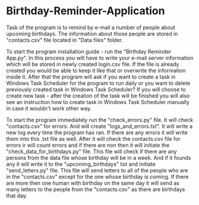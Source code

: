 # Birthday-Reminder-Application

Task of the program is to remind by e-mail a number of people about upcoming birthdays. The information about those people are stored in "contacts.csv" file located in "Data files" folder. 

To start the program installation guide - run the "Birthday Reminder App.py". In this process you will have to write your e-mail server information which will be stored in newly created login.csv file. If the file is already created you would be able to keep it like that or overwrite the information inside it. After that the program will ask if you want to create a task in Windows Task Scheduler for the program to run daily or you want to delete previously created task in Windows Task Scheduler? If you will choose to create new task - after the creation of the task will be finished you will also see an instruction how to create task in Windows Task Scheduler manually in case it wouldn't work other way. 

To start the program immediately run the "check_errors.py" file. It will check "contacts.csv" for errors. And will create "logs_and_errors.txt". It will write a new log every time the program has ran. If there are any errors it will write them into this .txt file as well. After it will check the contacts.csv file for errors ir will count errors and if there are non then it will initiate the "check_data_for_birthdays.py" file. This file will check if there are any persons from the data file whose birthday will be in a week. And if it founds any it will write it to the "upcoming_birthdays" list and initiate "send_letters.py" file. This file will send letters to all of the people who are in the "contacts.csv" except for the one whose birthday is coming. If there are more then one human with birthday on the same day it will send as many letters to the people from the "contacts.csv" as there are birthdays that day. 